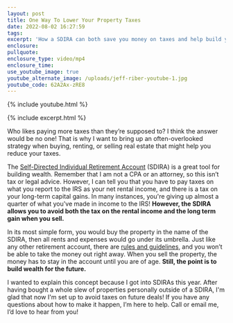 ```yaml
---
layout: post
title: One Way To Lower Your Property Taxes
date: 2022-08-02 16:27:59
tags:
excerpt: 'How a SDIRA can both save you money on taxes and help build your wealth. '
enclosure:
pullquote:
enclosure_type: video/mp4
enclosure_time:
use_youtube_image: true
youtube_alternate_image: /uploads/jeff-riber-youtube-1.jpg
youtube_code: 62A2Ax-zRE8
---
```

{% include youtube.html %}

{% include excerpt.html %}

Who likes paying more taxes than they’re supposed to? I think the answer would be no one\! That is why I want to bring up an often-overlooked strategy when buying, renting, or selling real estate that might help you reduce your taxes.&nbsp;

The [Self-Directed Individual Retirement Account](https://www.forbes.com/advisor/retirement/self-directed-ira/) (SDIRA) is a great tool for building wealth. Remember that I am not a CPA or an attorney, so this isn’t tax or legal advice. However, I can tell you that you have to pay taxes on what you report to the IRS as your net rental income, and there is a tax on your long-term capital gains. In many instances, you're giving up almost a quarter of what you've made in income to the IRS\! **However, the SDIRA allows you to avoid both the tax on the rental income and the long term gain when you sell.**

In its most simple form, you would buy the property in the name of the SDIRA, then all rents and expenses would go under its umbrella. Just like any other retirement account, there are [rules and guidelines](https://uscode.house.gov/view.xhtml?req=&#40;title:26%20section:408%20edition:prelim&#41;%20OR%20&#40;granuleid:USC-prelim-title26-section408&#41;&amp;f=treesort&amp;edition=prelim&amp;num=0&amp;jumpTo=true#substructure-location_m), and you won’t be able to take the money out right away. When you sell the property, the money has to stay in the account until you are of age. **Still, the point is to build wealth for the future.**&nbsp;

I wanted to explain this concept because I got into SDIRAs this year. After having bought a whole slew of properties personally outside of a SDIRA, I'm glad that now I'm set up to avoid taxes on future deals\! If you have any questions about how to make it happen, I’m here to help. Call or email me, I’d love to hear from you\!